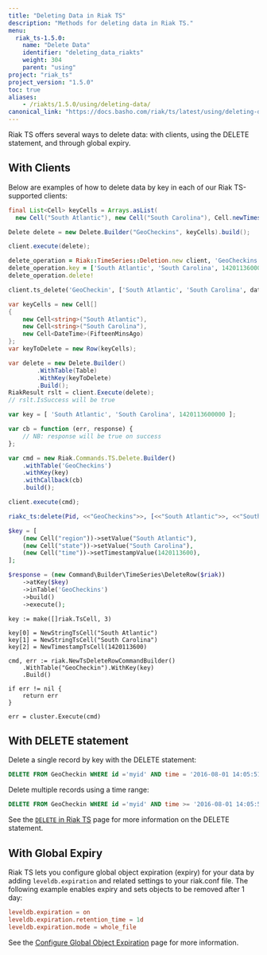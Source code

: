 ```yaml
---
title: "Deleting Data in Riak TS"
description: "Methods for deleting data in Riak TS."
menu:
  riak_ts-1.5.0:
    name: "Delete Data"
    identifier: "deleting_data_riakts"
    weight: 304
    parent: "using"
project: "riak_ts"
project_version: "1.5.0"
toc: true
aliases:
    - /riakts/1.5.0/using/deleting-data/
canonical_link: "https://docs.basho.com/riak/ts/latest/using/deleting-data"
---
```


[delete]: /riak/ts/1.5.0/using/querying/delete
[expiry]: /

Riak TS offers several ways to delete data: with clients, using the DELETE statement, and through global expiry.

## With Clients

Below are examples of how to delete data by key in each of our Riak TS-supported clients:

```java
final List<Cell> keyCells = Arrays.asList(
  new Cell("South Atlantic"), new Cell("South Carolina"), Cell.newTimestamp(1420113600000));

Delete delete = new Delete.Builder("GeoCheckins", keyCells).build();

client.execute(delete);
```

```ruby
delete_operation = Riak::TimeSeries::Deletion.new client, 'GeoCheckins'
delete_operation.key = ['South Atlantic', 'South Carolina', 1420113600000]
delete_operation.delete!
```

```python
client.ts_delete('GeoCheckin', ['South Atlantic', 'South Carolina', datetime.datetime(2015, 1, 1, 12, 0, 0)])
```

```csharp
var keyCells = new Cell[]
{
    new Cell<string>("South Atlantic"),
    new Cell<string>("South Carolina"),
    new Cell<DateTime>(FifteenMinsAgo)
};
var keyToDelete = new Row(keyCells);

var delete = new Delete.Builder()
        .WithTable(Table)
        .WithKey(keyToDelete)
        .Build();
RiakResult rslt = client.Execute(delete);
// rslt.IsSuccess will be true
```

```javascript
var key = [ 'South Atlantic', 'South Carolina', 1420113600000 ];

var cb = function (err, response) {
    // NB: response will be true on success
};

var cmd = new Riak.Commands.TS.Delete.Builder()
    .withTable('GeoCheckins')
    .withKey(key)
    .withCallback(cb)
    .build();

client.execute(cmd);
```

```erlang
riakc_ts:delete(Pid, <<"GeoCheckins">>, [<<"South Atlantic">>, <<"South Carolina">>, 1420113600000]).
```

```php
$key = [
    (new Cell("region"))->setValue("South Atlantic"),
    (new Cell("state"))->setValue("South Carolina"),
    (new Cell("time"))->setTimestampValue(1420113600),
];

$response = (new Command\Builder\TimeSeries\DeleteRow($riak))
    ->atKey($key)
    ->inTable('GeoCheckins')
    ->build()
    ->execute();
```

```golang
key := make([]riak.TsCell, 3)

key[0] = NewStringTsCell("South Atlantic")
key[1] = NewStringTsCell("South Carolina")
key[2] = NewTimestampTsCell(1420113600)

cmd, err := riak.NewTsDeleteRowCommandBuilder()
    .WithTable("GeoCheckin").WithKey(key)
    .Build()

if err != nil {
    return err
}

err = cluster.Execute(cmd)
```

## With DELETE statement

Delete a single record by key with the DELETE statement:

```sql
DELETE FROM GeoCheckin WHERE id ='myid' AND time = '2016-08-01 14:05:51.425Z';
```

Delete multiple records using a time range:

```sql
DELETE FROM GeoCheckin WHERE id ='myid' AND time >= '2016-08-01 14:05:51.425Z' AND time < '2016-08-01 14:10:51.425Z';
```

See the [`DELETE` in Riak TS][delete] page for more information on the DELETE statement.

## With Global Expiry

Riak TS lets you configure global object expiration (expiry) for your data by adding `leveldb.expiration` and related settings to your riak.conf file. The following example enables expiry and sets objects to be removed after 1 day:

```riak.conf
leveldb.expiration = on
leveldb.expiration.retention_time = 1d
leveldb.expiration.mode = whole_file
```

See the [Configure Global Object Expiration][expiry] page for more information.
